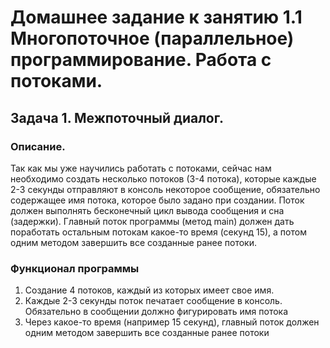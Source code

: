  # Домашнее задание к занятию 1.1 Многопоточное (параллельное) программирование. Работа с потоками.
  ## Задача 1. Межпоточный диалог.

 ### Описание.
Так как мы уже научились работать с потоками, сейчас нам необходимо создать несколько потоков (3-4 потока), которые
каждые 2-3 секунды отправляют в консоль некоторое сообщение, обязательно содержащее имя потока, которое было задано при
создании. Поток должен выполнять бесконечный цикл вывода сообщения и сна (задержки). Главный поток программы (метод main)
должен дать поработать остальным потокам какое-то время (секунд 15), а потом одним методом завершить все созданные ранее потоки.

 ### Функционал программы
1. Создание 4 потоков, каждый из которых имеет свое имя.
2. Каждые 2-3 секунды поток печатает сообщение в консоль. Обязательно в сообщении должно фигурировать имя потока
3. Через какое-то время (например 15 секунд), главный поток должен одним методом завершить все созданные ранее потоки

